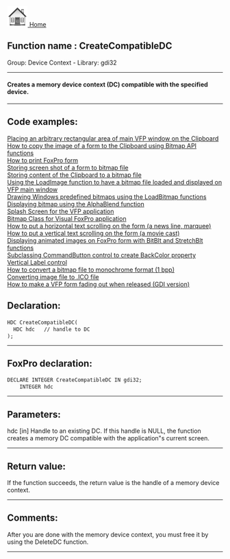 [<img src="../../images/home.png"> Home ](https://github.com/VFPX/Win32API)  

## Function name : CreateCompatibleDC
Group: Device Context - Library: gdi32    
***  


#### Creates a memory device context (DC) compatible with the specified device.
***  


## Code examples:
[Placing an arbitrary rectangular area of main VFP window on the Clipboard](../../samples/sample_081.md)  
[How to copy the image of a form to the Clipboard using Bitmap API functions](../../samples/sample_091.md)  
[How to print FoxPro form](../../samples/sample_158.md)  
[Storing screen shot of a form to bitmap file](../../samples/sample_187.md)  
[Storing content of the Clipboard to a bitmap file](../../samples/sample_189.md)  
[Using the LoadImage function to have a bitmap file loaded and displayed on VFP main window](../../samples/sample_210.md)  
[Drawing Windows predefined bitmaps using the LoadBitmap functions](../../samples/sample_253.md)  
[Displaying bitmap using the AlphaBlend function](../../samples/sample_293.md)  
[Splash Screen for the VFP application](../../samples/sample_294.md)  
[Bitmap Class for Visual FoxPro application](../../samples/sample_295.md)  
[How to put a horizontal text scrolling on the form (a news line, marquee)](../../samples/sample_352.md)  
[How to put a vertical text scrolling on the form (a movie cast)](../../samples/sample_354.md)  
[Displaying animated images on FoxPro form with BitBlt and StretchBlt functions](../../samples/sample_355.md)  
[Subclassing CommandButton control to create BackColor property](../../samples/sample_392.md)  
[Vertical Label control](../../samples/sample_398.md)  
[How to convert a bitmap file to monochrome format (1 bpp)](../../samples/sample_493.md)  
[Converting image file to .ICO file](../../samples/sample_503.md)  
[How to make a VFP form fading out when released (GDI version)](../../samples/sample_528.md)  

## Declaration:
```foxpro  
HDC CreateCompatibleDC(
  HDC hdc   // handle to DC
);  
```  
***  


## FoxPro declaration:
```foxpro  
DECLARE INTEGER CreateCompatibleDC IN gdi32;
	INTEGER hdc  
```  
***  


## Parameters:
hdc 
[in] Handle to an existing DC. If this handle is NULL, the function creates a memory DC compatible with the application"s current screen.  
***  


## Return value:
If the function succeeds, the return value is the handle of a memory device context.  
***  


## Comments:
After you are done with the memory device context, you must free it by using the DeleteDC function.  
  
***  


